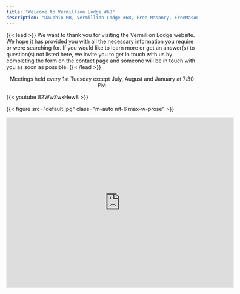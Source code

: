 ```yaml
---
title: "Welcome to Vermillion Lodge #68"
description: "Dauphin MB, Vermillion Lodge #68, Free Masonry, FreeMasons, Ancient Free and Accepted Masonry, Freemasonry"
---
```


{{< lead >}}
We want to thank you for visiting the Vermillion Lodge website. We hope it has provided you with all the necessary information you require or were searching for. If you would like to learn more or get an answer(s) to question(s) not listed here, we invite you to get in touch with us by completing the form on the contact page and someone will be in touch with you as soon as possible.
{{< /lead >}}

<p align="center">Meetings held every 1st Tuesday except July, August and January at 7:30 PM</p>

{{< youtube 82WwZwxHew8 >}}

{{< figure src="default.jpg" class="m-auto mt-6 max-w-prose" >}}

<iframe class="m-auto mt-6 max-w-prose" src="https://www.google.com/maps/embed?pb=!1m18!1m12!1m3!1d1251.2879296392452!2d-100.04640776699077!3d51.15317117033859!2m3!1f0!2f0!3f0!3m2!1i1024!2i768!4f13.1!3m3!1m2!1s0x52e5ee646b0db59d%3A0x96e9d2d9f619dc5a!2s522%20Main%20St%20N%2C%20Dauphin%2C%20MB%20R7N%201C9!5e0!3m2!1sen!2sca!4v1733861226099!5m2!1sen!2sca" width="600" height="450" style="border:0;" allowfullscreen="" loading="lazy" referrerpolicy="no-referrer-when-downgrade"></iframe>



